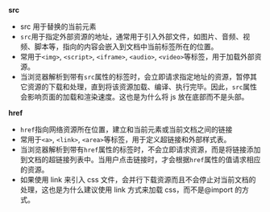 **src**

- src 用于替换的当前元素
- `src`用于指定外部资源的地址，通常用于引入外部文件，如图片、音频、视频、脚本等，指向的内容会嵌入到文档中当前标签所在的位置。
- 常用于`<img>`, `<script>`, `<iframe>`, `<audio>`, `<video>`等标签，用于加载外部资源。
- 当浏览器解析到带有`src`属性的标签时，会立即请求指定地址的资源，暂停其它资源的下载和处理，直到将该资源加载、编译、执行完毕。因此，`src`属性会影响页面的加载和渲染速度。这也是为什么将 js 放在底部而不是头部。

**href**

- `href`指向网络资源所在位置，建立和当前元素或当前文档之间的链接
- 常用于`<a>`, `<link>`, `<area>`等标签，用于定义超链接和外部样式表。
- 当浏览器解析到带有`href`属性的标签时，不会立即请求资源，而是将链接添加到文档的超链接列表中。当用户点击链接时，才会根据`href`属性的值请求相应的资源。
- 如果使用 link 来引入 css 文件，会并行下载资源而且不会停止对当前文档的处理，这也是为什么建议使用 link 方式来加载 css，而不是@import 的方式。
